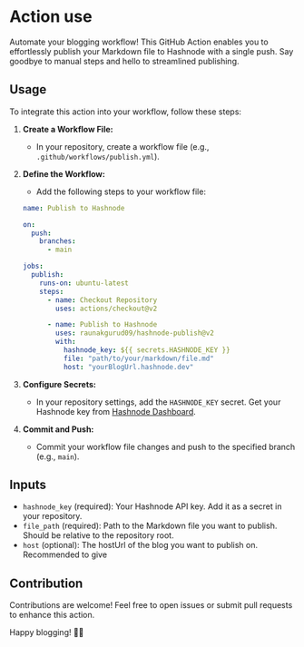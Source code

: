 # Action use


Automate your blogging workflow! This GitHub Action enables you to effortlessly publish your Markdown file to Hashnode with a single push. Say goodbye to manual steps and hello to streamlined publishing.

## Usage

To integrate this action into your workflow, follow these steps:

1. **Create a Workflow File:**
   - In your repository, create a workflow file (e.g., `.github/workflows/publish.yml`).

2. **Define the Workflow:**
   - Add the following steps to your workflow file:

   ```yaml
   name: Publish to Hashnode

   on:
     push:
       branches:
         - main

   jobs:
     publish:
       runs-on: ubuntu-latest
       steps:
         - name: Checkout Repository
           uses: actions/checkout@v2

         - name: Publish to Hashnode
           uses: raunakgurud09/hashnode-publish@v2
           with:
             hashnode_key: ${{ secrets.HASHNODE_KEY }}
             file: "path/to/your/markdown/file.md"
             host: "yourBlogUrl.hashnode.dev"
   ```

3. **Configure Secrets:**
   - In your repository settings, add the `HASHNODE_KEY` secret. Get your Hashnode key from [Hashnode Dashboard](https://hashnode.com/settings/developer).

4. **Commit and Push:**
   - Commit your workflow file changes and push to the specified branch (e.g., `main`).

## Inputs

- `hashnode_key` (required): Your Hashnode API key. Add it as a secret in your repository.
- `file_path` (required): Path to the Markdown file you want to publish. Should be relative to the repository root.
- `host` (optional): The hostUrl of the blog you want to publish on. Recommended to give

## Contribution

Contributions are welcome! Feel free to open issues or submit pull requests to enhance this action.

Happy blogging! 🚀✨
